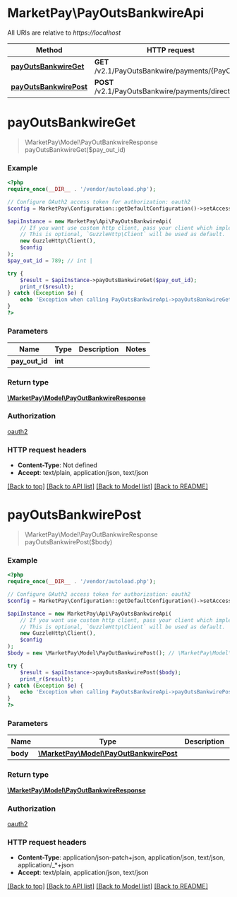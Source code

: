 # MarketPay\PayOutsBankwireApi

All URIs are relative to *https://localhost*

Method | HTTP request | Description
------------- | ------------- | -------------
[**payOutsBankwireGet**](PayOutsBankwireApi.md#payOutsBankwireGet) | **GET** /v2.1/PayOutsBankwire/payments/{PayOutId} | 
[**payOutsBankwirePost**](PayOutsBankwireApi.md#payOutsBankwirePost) | **POST** /v2.1/PayOutsBankwire/payments/direct | 


# **payOutsBankwireGet**
> \MarketPay\Model\PayOutBankwireResponse payOutsBankwireGet($pay_out_id)



### Example
```php
<?php
require_once(__DIR__ . '/vendor/autoload.php');

// Configure OAuth2 access token for authorization: oauth2
$config = MarketPay\Configuration::getDefaultConfiguration()->setAccessToken('YOUR_ACCESS_TOKEN');

$apiInstance = new MarketPay\Api\PayOutsBankwireApi(
    // If you want use custom http client, pass your client which implements `GuzzleHttp\ClientInterface`.
    // This is optional, `GuzzleHttp\Client` will be used as default.
    new GuzzleHttp\Client(),
    $config
);
$pay_out_id = 789; // int | 

try {
    $result = $apiInstance->payOutsBankwireGet($pay_out_id);
    print_r($result);
} catch (Exception $e) {
    echo 'Exception when calling PayOutsBankwireApi->payOutsBankwireGet: ', $e->getMessage(), PHP_EOL;
}
?>
```

### Parameters

Name | Type | Description  | Notes
------------- | ------------- | ------------- | -------------
 **pay_out_id** | **int**|  |

### Return type

[**\MarketPay\Model\PayOutBankwireResponse**](../Model/PayOutBankwireResponse.md)

### Authorization

[oauth2](../../README.md#oauth2)

### HTTP request headers

 - **Content-Type**: Not defined
 - **Accept**: text/plain, application/json, text/json

[[Back to top]](#) [[Back to API list]](../../README.md#documentation-for-api-endpoints) [[Back to Model list]](../../README.md#documentation-for-models) [[Back to README]](../../README.md)

# **payOutsBankwirePost**
> \MarketPay\Model\PayOutBankwireResponse payOutsBankwirePost($body)



### Example
```php
<?php
require_once(__DIR__ . '/vendor/autoload.php');

// Configure OAuth2 access token for authorization: oauth2
$config = MarketPay\Configuration::getDefaultConfiguration()->setAccessToken('YOUR_ACCESS_TOKEN');

$apiInstance = new MarketPay\Api\PayOutsBankwireApi(
    // If you want use custom http client, pass your client which implements `GuzzleHttp\ClientInterface`.
    // This is optional, `GuzzleHttp\Client` will be used as default.
    new GuzzleHttp\Client(),
    $config
);
$body = new \MarketPay\Model\PayOutBankwirePost(); // \MarketPay\Model\PayOutBankwirePost | 

try {
    $result = $apiInstance->payOutsBankwirePost($body);
    print_r($result);
} catch (Exception $e) {
    echo 'Exception when calling PayOutsBankwireApi->payOutsBankwirePost: ', $e->getMessage(), PHP_EOL;
}
?>
```

### Parameters

Name | Type | Description  | Notes
------------- | ------------- | ------------- | -------------
 **body** | [**\MarketPay\Model\PayOutBankwirePost**](../Model/PayOutBankwirePost.md)|  | [optional]

### Return type

[**\MarketPay\Model\PayOutBankwireResponse**](../Model/PayOutBankwireResponse.md)

### Authorization

[oauth2](../../README.md#oauth2)

### HTTP request headers

 - **Content-Type**: application/json-patch+json, application/json, text/json, application/_*+json
 - **Accept**: text/plain, application/json, text/json

[[Back to top]](#) [[Back to API list]](../../README.md#documentation-for-api-endpoints) [[Back to Model list]](../../README.md#documentation-for-models) [[Back to README]](../../README.md)

